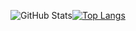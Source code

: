 
<!--
**thzzin/thzzin** is a ✨ _special_ ✨ repository because its `README.md` (this file) appears on your GitHub profile.

Here are some ideas to get you started:

- 🔭 I’m currently working on ...
- 🌱 I’m currently learning ...
- 👯 I’m looking to collaborate on ...
- 🤔 I’m looking for help with ...
- 💬 Ask me about ...
- 📫 How to reach me: ...
- 😄 Pronouns: ...
- ⚡ Fun fact: ...
-->

![GitHub Stats](https://github-readme-stats.vercel.app/api?username=thzzin&theme=radical&layout=compact)[![Top Langs](https://github-readme-stats.vercel.app/api/top-langs/?username=thzzin&theme=radical)](https://github.com/thzzin/github-readme-stats)
